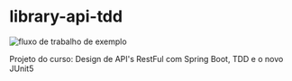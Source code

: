# library-api-tdd

![fluxo de trabalho de exemplo](https://github.com/bilhares/library-api-tdd/actions/workflows/maven-publish.yml/badge.svg)

Projeto do curso:  Design de API's RestFul com Spring Boot, TDD e o novo JUnit5
